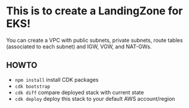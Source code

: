 # This is to create a LandingZone for EKS!

You can create a VPC with public subnets, private subnets, route tables (associated to each subnet) and IGW, VGW, and NAT-GWs.

## HOWTO

 * `npm install`   install CDK packages
 * `cdk bootstrap`
 * `cdk diff`        compare deployed stack with current state
 * `cdk deploy`      deploy this stack to your default AWS account/region

